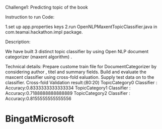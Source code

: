 
Challenge1:
Predicting topic of the book

Instruction to run Code:

1.set up app.properties keys
2.run OpenNLPMaxentTopicClassifier.java in com.teamai.hackathon.impl package.


Description:

We have built 3 distinct topic classifier by using Open NLP document categorizer (maxent algorithm) .

Technical details:
Prepare custome train file for DocumentCategorizer by considering author , titel and summary fields.
Build and evaluate the maxcent classifier using cross-fold ealuation.
Supply test data on to the classifier.
Cross-fold Validation result:(80:20)
TopicCategory0 Classifier : Accuracy:0.8333333333333334
TopicCategory1 Classifier : Accuracy:0.7188888888888889
TopicCategory2 Classifier : Accuracy:0.8155555555555556
# BingatMicrosoft
